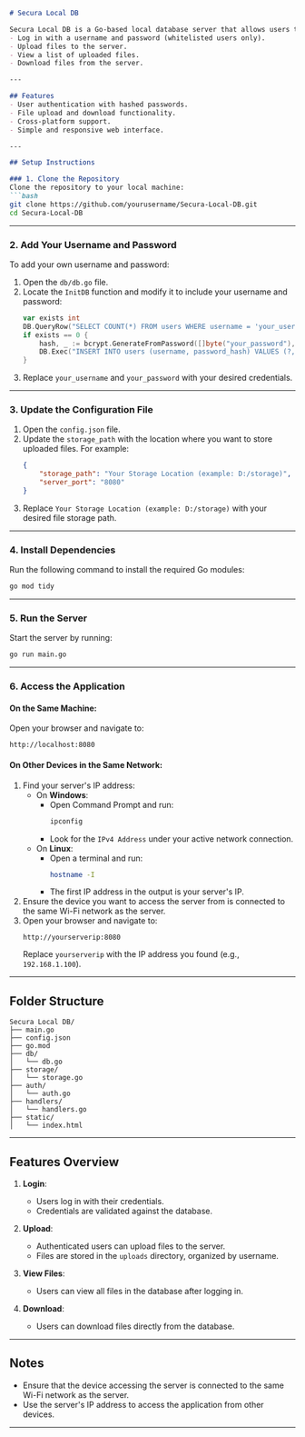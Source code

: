 ```markdown
# Secura Local DB

Secura Local DB is a Go-based local database server that allows users to:
- Log in with a username and password (whitelisted users only).
- Upload files to the server.
- View a list of uploaded files.
- Download files from the server.

---

## Features
- User authentication with hashed passwords.
- File upload and download functionality.
- Cross-platform support.
- Simple and responsive web interface.

---

## Setup Instructions

### 1. Clone the Repository
Clone the repository to your local machine:
```bash
git clone https://github.com/yourusername/Secura-Local-DB.git
cd Secura-Local-DB
```

---

### 2. Add Your Username and Password
To add your own username and password:
1. Open the `db/db.go` file.
2. Locate the `InitDB` function and modify it to include your username and password:
   ```go
   var exists int
   DB.QueryRow("SELECT COUNT(*) FROM users WHERE username = 'your_username'").Scan(&exists)
   if exists == 0 {
       hash, _ := bcrypt.GenerateFromPassword([]byte("your_password"), bcrypt.DefaultCost)
       DB.Exec("INSERT INTO users (username, password_hash) VALUES (?, ?)", "your_username", string(hash))
   }
   ```
3. Replace `your_username` and `your_password` with your desired credentials.

---

### 3. Update the Configuration File
1. Open the `config.json` file.
2. Update the `storage_path` with the location where you want to store uploaded files. For example:
   ```json
   {
       "storage_path": "Your Storage Location (example: D:/storage)",
       "server_port": "8080"
   }
   ```
3. Replace `Your Storage Location (example: D:/storage)` with your desired file storage path.

---

### 4. Install Dependencies
Run the following command to install the required Go modules:
```bash
go mod tidy
```

---

### 5. Run the Server
Start the server by running:
```bash
go run main.go
```

---

### 6. Access the Application
#### On the Same Machine:
Open your browser and navigate to:
```
http://localhost:8080
```

#### On Other Devices in the Same Network:
1. Find your server's IP address:
   - On **Windows**:
     - Open Command Prompt and run:
       ```bash
       ipconfig
       ```
     - Look for the `IPv4 Address` under your active network connection.
   - On **Linux**:
     - Open a terminal and run:
       ```bash
       hostname -I
       ```
     - The first IP address in the output is your server's IP.
2. Ensure the device you want to access the server from is connected to the same Wi-Fi network as the server.
3. Open your browser and navigate to:
   ```
   http://yourserverip:8080
   ```
   Replace `yourserverip` with the IP address you found (e.g., `192.168.1.100`).

---

## Folder Structure
```
Secura Local DB/
├── main.go
├── config.json
├── go.mod
├── db/
│   └── db.go
├── storage/
│   └── storage.go
├── auth/
│   └── auth.go
├── handlers/
│   └── handlers.go
├── static/
│   └── index.html
```

---

## Features Overview
1. **Login**:
   - Users log in with their credentials.
   - Credentials are validated against the database.

2. **Upload**:
   - Authenticated users can upload files to the server.
   - Files are stored in the `uploads` directory, organized by username.

3. **View Files**:
   - Users can view all files in the database after logging in.

4. **Download**:
   - Users can download files directly from the database.

---

## Notes
- Ensure that the device accessing the server is connected to the same Wi-Fi network as the server.
- Use the server's IP address to access the application from other devices.

---
